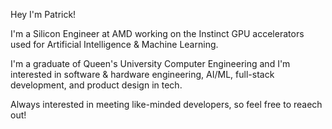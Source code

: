 Hey I'm Patrick! 

I'm a Silicon Engineer at AMD working on the Instinct GPU accelerators used for Artificial Intelligence & Machine Learning. 

I'm a graduate of Queen's University Computer Engineering and I'm interested in software & hardware engineering, AI/ML, full-stack development, and product design in tech. 

Always interested in meeting like-minded developers, so feel free to reaech out! 
